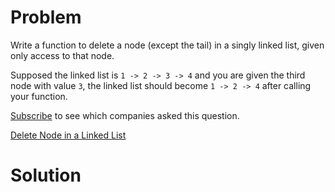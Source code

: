 
# Problem

Write a function to delete a node (except the tail) in a singly linked list,
given only access to that node.

Supposed the linked list is `1 -> 2 -> 3 -> 4` and you are given the third
node with value `3`, the linked list should become `1 -> 2 -> 4` after calling
your function.

[Subscribe](/subscribe/) to see which companies asked this question.



[Delete Node in a Linked List](https://leetcode.com/problems/delete-node-in-a-linked-list)

# Solution




